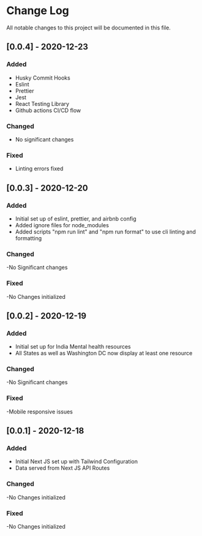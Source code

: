 # Change Log

All notable changes to this project will be documented in this file.

## [0.0.4] - 2020-12-23

### Added

-   Husky Commit Hooks
-   Eslint
-   Prettier
-   Jest
-   React Testing Library
-   Github actions CI/CD flow

### Changed

-   No significant changes

### Fixed

- Linting errors fixed
## [0.0.3] - 2020-12-20

### Added

-   Initial set up of eslint, prettier, and airbnb config
-   Added ignore files for node_modules
-   Added scripts "npm run lint" and "npm run format" to use cli linting and formatting

### Changed

-No Significant changes

### Fixed

-No Changes initialized

## [0.0.2] - 2020-12-19

### Added

-   Initial set up for India Mental health resources
-   All States as well as Washington DC now display at least one resource

### Changed

-No Significant changes

### Fixed

-Mobile responsive issues

## [0.0.1] - 2020-12-18

### Added

-   Initial Next JS set up with Tailwind Configuration
-   Data served from Next JS API Routes

### Changed

-No Changes initialized

### Fixed

-No Changes initialized
